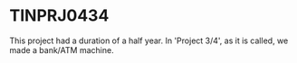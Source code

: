 # TINPRJ0434
This project had a duration of a half year. In 'Project 3/4', as it is called, we made a bank/ATM machine.
